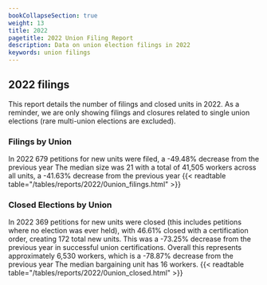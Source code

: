 ```yaml
---
bookCollapseSection: true
weight: 13
title: 2022
pagetitle: 2022 Union Filing Report
description: Data on union election filings in 2022
keywords: union filings
---
```


## 2022 filings

This report details the number of filings and closed units in 2022. As a reminder, we are only showing filings and closures related to single union elections (rare multi-union elections are excluded).

### Filings by Union
In 2022 679 petitions for new units were filed, a -49.48% decrease from the previous year The median size was 21 with a total of 41,505 workers across all units, a -41.63% decrease from the previous year
{{< readtable table="/tables/reports/2022/0union_filings.html" >}}

### Closed Elections by Union
In 2022 369 petitions for new units were closed (this includes petitions where no election was ever held), with 46.61% closed with a certification order, creating 172 total new units. This was a -73.25% decrease from the previous year in successful union certifications. Overall this represents approximately 6,530 workers, which is a -78.87% decrease from the previous year The median bargaining unit has 16 workers.
{{< readtable table="/tables/reports/2022/0union_closed.html" >}}
